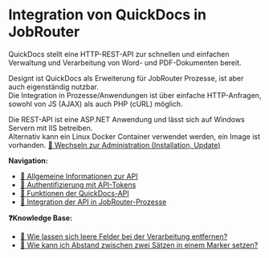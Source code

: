 # Integration von QuickDocs in JobRouter

QuickDocs stellt eine HTTP-REST-API zur schnellen und einfachen Verwaltung und Verarbeitung von Word- und PDF-Dokumenten bereit.

Designt ist QuickDocs als Erweiterung für JobRouter Prozesse, ist aber auch eigenständig nutzbar.  
Die Integration in Prozesse/Anwendungen ist über einfache HTTP-Anfragen, sowohl von JS (AJAX) als auch PHP (cURL) möglich.

Die REST-API ist eine ASP\.NET Anwendung und lässt sich auf Windows Servern mit IIS betreiben.  
Alternativ kann ein Linux Docker Container verwendet werden, ein Image ist vorhanden.
[📗 Wechseln zur Administration (Installation, Update)](./../admin/_toc.md)

**Navigation:**

-   [📃 Allgemeine Informationen zur API](api-infos.md)
-   [📃 Authentifizierung mit API-Tokens](api-auth.md)
-   [📄 Funktionen der QuickDocs-API](api-functions.md)
-   [📄 Integration der API in JobRouter-Prozesse](integration-jr.md)

**❓Knowledge Base:**

-   [📄 Wie lassen sich leere Felder bei der Verarbeitung entfernen?](kb-empty-fields.md)
-   [📄 Wie kann ich Abstand zwischen zwei Sätzen in einem Marker setzen?](kb-margin.md)
